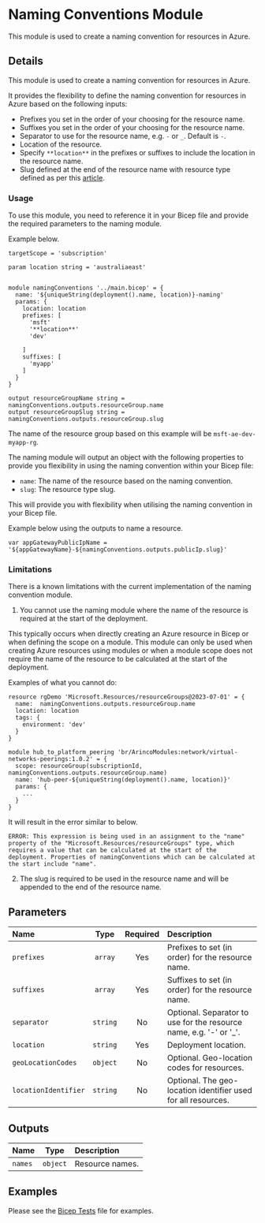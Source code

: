 # Naming Conventions Module

This module is used to create a naming convention for resources in Azure.

## Details

This module is used to create a naming convention for resources in Azure.

It provides the flexibility to define the naming convention for resources in Azure based on the following inputs:

- Prefixes you set in the order of your choosing for the resource name.
- Suffixes you set in the order of your choosing for the resource name.
- Separator to use for the resource name, e.g. `-` or `_`. Default is `-`.
- Location of the resource.
- Specify `**location**` in the prefixes or suffixes to include the location in the resource name.
- Slug defined at the end of the resource name with resource type defined as per this [article](https://learn.microsoft.com/en-us/azure/cloud-adoption-framework/ready/azure-best-practices/resource-abbreviations).

### Usage

To use this module, you need to reference it in your Bicep file and provide the required parameters to the naming module.

Example below.

```bicep
targetScope = 'subscription'

param location string = 'australiaeast'


module namingConventions '../main.bicep' = {
  name: '${uniqueString(deployment().name, location)}-naming'
  params: {
    location: location
    prefixes: [
      'msft'
      '**location**'
      'dev'

    ]
    suffixes: [
      'myapp'
    ]
  }
}

output resourceGroupName string = namingConventions.outputs.resourceGroup.name
output resourceGroupSlug string = namingConventions.outputs.resourceGroup.slug
```

The name of the resource group based on this example will be `msft-ae-dev-myapp-rg`.

The naming module will output an object with the following properties to provide you flexibility in using the naming convention within your Bicep file:

- `name`: The name of the resource based on the naming convention.
- `slug`: The resource type slug.

This will provide you with flexibility when utilising the naming convention in your Bicep file.

Example below using the outputs to name a resource.

```bicep
var appGatewayPublicIpName = '${appGatewayName}-${namingConventions.outputs.publicIp.slug}'
```

### Limitations

There is a known limitations with the current implementation of the naming convention module.

1. You cannot use the naming module where the name of the resource is required at the start of the deployment.

This typically occurs when directly creating an Azure resource in Bicep or when defining the scope on a module. This module can only be used when creating Azure resources using modules or when a module scope does not require the name of the resource to be calculated at the start of the deployment.

Examples of what you cannot do:

```bicep
resource rgDemo 'Microsoft.Resources/resourceGroups@2023-07-01' = {
  name:  namingConventions.outputs.resourceGroup.name
  location: location
  tags: {
    environment: 'dev'
  }
}

module hub_to_platform_peering 'br/ArincoModules:network/virtual-networks-peerings:1.0.2' = {
  scope: resourceGroup(subscriptionId, namingConventions.outputs.resourceGroup.name)
  name: 'hub-peer-${uniqueString(deployment().name, location)}'
  params: {
    ...
  }
}
```

It will result in the error similar to below.

`ERROR: This expression is being used in an assignment to the "name" property of the "Microsoft.Resources/resourceGroups" type, which requires a value that can be calculated at the start of the deployment. Properties of namingConventions which can be calculated at the start include "name".`

2. The slug is required to be used in the resource name and will be appended to the end of the resource name.

## Parameters

| Name                 | Type     | Required | Description                                                        |
| :------------------- | :------: | :------: | :----------------------------------------------------------------- |
| `prefixes`           | `array`  | Yes      | Prefixes to set (in order) for the resource name.                  |
| `suffixes`           | `array`  | Yes      | Suffixes to set (in order) for the resource name.                  |
| `separator`          | `string` | No       | Optional. Separator to use for the resource name, e.g. '-' or '_'. |
| `location`           | `string` | Yes      | Deployment location.                                               |
| `geoLocationCodes`   | `object` | No       | Optional. Geo-location codes for resources.                        |
| `locationIdentifier` | `string` | No       | Optional. The geo-location identifier used for all resources.      |

## Outputs

| Name    | Type     | Description     |
| :------ | :------: | :-------------- |
| `names` | `object` | Resource names. |

## Examples

Please see the [Bicep Tests](test/main.test.bicep) file for examples.